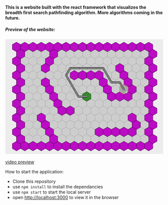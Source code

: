 **This is a website built with the react framework that visualizes the breadth first search pathfinding algorithm. More algorithms coming in the future.**

##### Preview of the website:
![preview](/public/preview.png)

[video preview](https://streamable.com/7dwud1)

How to start the application:
 * Clone this repository
 * use `npm install` to install the dependancies
 * use `npm start` to start the local server
 * open [http://localhost:3000](http://localhost:3000) to view it in the browser
